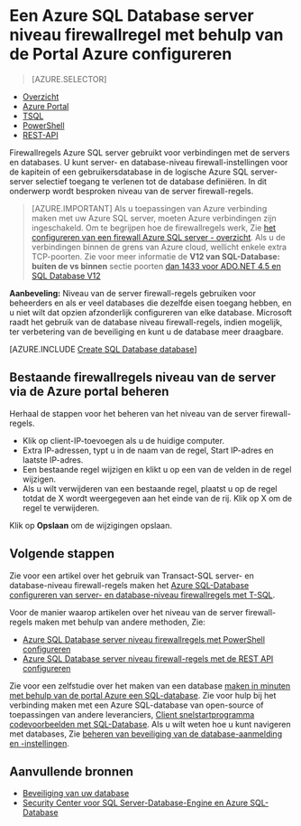 <properties
    pageTitle="Een Database van SQL server-niveau firewallregel configureren | Microsoft Azure"
    description="Informatie over het configureren van de firewall voor IP-adressen die toegang hebben tot Azure SQL server."
    services="sql-database"
    documentationCenter=""
    authors="BYHAM"
    manager="jhubbard"
    editor=""/>


<tags
    ms.service="sql-database"
    ms.workload="data-management"
    ms.tgt_pltfrm="na"
    ms.devlang="dotnet"
    ms.topic="article" 
    ms.date="08/30/2016"
    ms.author="rickbyh;carlrab"/>


# <a name="configure-an-azure-sql-database-server-level-firewall-rule-using-the-azure-portal"></a>Een Azure SQL Database server niveau firewallregel met behulp van de Portal Azure configureren


> [AZURE.SELECTOR]
- [Overzicht](sql-database-firewall-configure.md)
- [Azure Portal](sql-database-configure-firewall-settings.md)
- [TSQL](sql-database-configure-firewall-settings-tsql.md)
- [PowerShell](sql-database-configure-firewall-settings-powershell.md)
- [REST-API](sql-database-configure-firewall-settings-rest.md)

Firewallregels Azure SQL server gebruikt voor verbindingen met de servers en databases. U kunt server- en database-niveau firewall-instellingen voor de kapitein of een gebruikersdatabase in de logische Azure SQL server-server selectief toegang te verlenen tot de database definiëren. In dit onderwerp wordt besproken niveau van de server firewall-regels.

> [AZURE.IMPORTANT] Als u toepassingen van Azure verbinding maken met uw Azure SQL server, moeten Azure verbindingen zijn ingeschakeld. Om te begrijpen hoe de firewallregels werk, Zie [het configureren van een firewall Azure SQL server \- overzicht](sql-database-firewall-configure.md). Als u de verbindingen binnen de grens van Azure cloud, wellicht enkele extra TCP-poorten. Zie voor meer informatie de **V12 van SQL-Database: buiten de vs binnen** sectie poorten [dan 1433 voor ADO.NET 4.5 en SQL Database V12](sql-database-develop-direct-route-ports-adonet-v12.md)

**Aanbeveling:** Niveau van de server firewall-regels gebruiken voor beheerders en als er veel databases die dezelfde eisen toegang hebben, en u niet wilt dat opzien afzonderlijk configureren van elke database. Microsoft raadt het gebruik van de database niveau firewall-regels, indien mogelijk, ter verbetering van de beveiliging en kunt u de database meer draagbare.

[AZURE.INCLUDE [Create SQL Database database](../../includes/sql-database-create-new-server-firewall-portal.md)]

## <a name="manage-existing-server-level-firewall-rules-through-the-azure-portal"></a>Bestaande firewallregels niveau van de server via de Azure portal beheren

Herhaal de stappen voor het beheren van het niveau van de server firewall-regels.

- Klik op client-IP-toevoegen als u de huidige computer.
- Extra IP-adressen, typt u in de naam van de regel, Start IP-adres en laatste IP-adres.
- Een bestaande regel wijzigen en klikt u op een van de velden in de regel wijzigen.
- Als u wilt verwijderen van een bestaande regel, plaatst u op de regel totdat de X wordt weergegeven aan het einde van de rij. Klik op X om de regel te verwijderen.

Klik op **Opslaan** om de wijzigingen opslaan.

## <a name="next-steps"></a>Volgende stappen

Zie voor een artikel over het gebruik van Transact-SQL server- en database-niveau firewall-regels maken het [Azure SQL-Database configureren van server- en database-niveau firewallregels met T-SQL](sql-database-configure-firewall-settings-tsql.md). 

Voor de manier waarop artikelen over het niveau van de server firewall-regels maken met behulp van andere methoden, Zie: 

- [Azure SQL Database server niveau firewallregels met PowerShell configureren](sql-database-configure-firewall-settings-powershell.md)
- [Azure SQL Database server niveau firewall-regels met de REST API configureren](sql-database-configure-firewall-settings-rest.md)

Zie voor een zelfstudie over het maken van een database [maken in minuten met behulp van de portal Azure een SQL-database](sql-database-get-started.md).
Zie voor hulp bij het verbinding maken met een Azure SQL-database van open-source of toepassingen van andere leveranciers, [Client snelstartprogramma codevoorbeelden met SQL-Database](https://msdn.microsoft.com/library/azure/ee336282.aspx).
Als u wilt weten hoe u kunt navigeren met databases, Zie [beheren van beveiliging van de database-aanmelding en -instellingen](https://msdn.microsoft.com/library/azure/ee336235.aspx).


## <a name="additional-resources"></a>Aanvullende bronnen

- [Beveiliging van uw database](sql-database-security.md)
- [Security Center voor SQL Server-Database-Engine en Azure SQL-Database](https://msdn.microsoft.com/library/bb510589)


<!--Image references-->
[1]: ./media/sql-database-configure-firewall-settings/AzurePortalBrowseForFirewall.png
[2]: ./media/sql-database-configure-firewall-settings/AzurePortalFirewallSettings.png
<!--anchors-->

 
